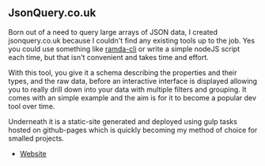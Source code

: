 ## JsonQuery.co.uk

Born out of a need to query large arrays of JSON data, I created jsonquery.co.uk because I couldn't find any existing tools up to the job. Yes you could use something like [ramda-cli](https://github.com/raine/ramda-cli) or write a simple nodeJS script each time, but that isn't convenient and takes time and effort.

With this tool, you give it a schema describing the properties and their types, and the raw data, before an interactive interface is displayed allowing you to really drill down into your data with multiple filters and grouping. It comes with an simple example and the aim is for it to become a popular dev tool over time.

Underneath it is a static-site generated and deployed using gulp tasks hosted on github-pages which is quickly becoming my method of choice for smalled projects.

* [Website](http://jsonquery.co.uk/)
